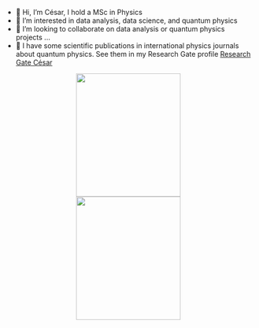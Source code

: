 - 👋 Hi, I’m César, I hold a MSc in Physics
- 👀 I’m interested in data analysis, data science, and quantum physics
- 💞️ I’m looking to collaborate on data analysis or quantum physics projects ...
- 📝 I have some scientific publications in international physics journals about quantum physics. See them in my Research Gate profile [Research Gate César](https://www.researchgate.net/profile/Cesar-Muro-Cabral)



<div class="row">
  <div class="column" align="center">
    <img src="https://media.giphy.com/media/KJWezmvz7JY8Tyfq46/giphy.gif" height="250" style="width:65%">
    <img src="https://media.giphy.com/media/v1.Y2lkPTc5MGI3NjExNDYwYjNhNjAwMjc3MmE1MTFmMTI4ODhhZTZkNWM3OGE2NDlkZmFiNCZjdD1n/qz4H9opF8zBZrg4vHy/giphy.gif" height="250" style="width:65%">
  </div>
</div> 





<!---
cmuro27/cmuro27 is a ✨ special ✨ repository because its `README.md` (this file) appears on your GitHub profile.
You can click the Preview link to take a look at your changes.
--->
